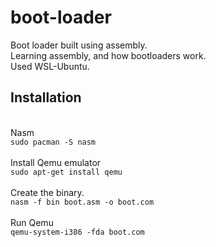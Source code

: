 # boot-loader
Boot loader built using assembly. 
</br>
Learning assembly, and how bootloaders work. 
</br>
Used WSL-Ubuntu. 
</br>
## Installation
<br/>
Nasm
<br/>
<code>sudo pacman -S nasm</code>
<br/>
</br>
Install Qemu emulator
<br/>
<code>sudo apt-get install qemu</code>
<br />
<br/>
Create the binary. 
<br/>
<code>nasm -f bin boot.asm -o boot.com</code>
</br>
</br>
Run Qemu 
<br/>
<code>qemu-system-i386 -fda boot.com</code>
